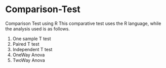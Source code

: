 # Comparison-Test
Comparison Test using R
This comparative test uses the R language, while the analysis used is as follows.
1. One sample T test
2. Paired T test
3. Independent T test
4. OneWay Anova
5. TwoWay Anova
